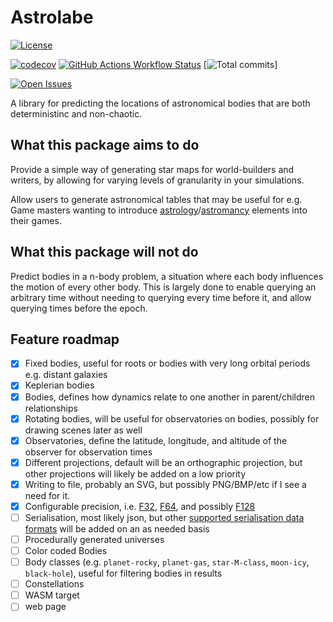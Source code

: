 # Astrolabe

[![License](https://img.shields.io/github/license/2sugarcubes/astrolabe)](https://github.com/2sugarcubes/astrolabe/LICENSE.txt)

[![codecov](https://codecov.io/gh/2sugarcubes/astrolabe/branch/dev/graph/badge.svg?token=E27GPTMWQY)](https://codecov.io/github/2sugarcubes/astrolabe)
[![GitHub Actions Workflow Status](https://img.shields.io/github/actions/workflow/status/2sugarcubes/astrolabe/tests)](https://github.com/2sugarcubes/astrolabe/actions)
[![Total commits](https://img.shields.io/github/commit-activity/t/2sugarcubes/astrolabe)]

[![Open Issues](https://img.shields.io/github/issues/2sugarcubes/astrolabe)](https://github.com/2sugarcubes/astrolabe/issues)

A library for predicting the locations of astronomical bodies that are both deterministinc and non-chaotic.

## What this package aims to do

Provide a simple way of generating star maps for world-builders and writers, by allowing for varying levels of granularity in your simulations.

Allow users to generate astronomical tables that may be useful for e.g. Game masters wanting to introduce [astrology](https://en.wikipedia.org/wiki/Astrology)/[astromancy](https://en.wikipedia.org/wiki/Astromancy) elements into their games.

## What this package will not do

Predict bodies in a n-body problem, a situation where each body influences the motion of every other body. This is largely done to enable querying an arbitrary time without needing to querying every time before it, and allow querying times before the epoch.

## Feature roadmap

- [x] Fixed bodies, useful for roots or bodies with very long orbital periods e.g. distant galaxies
- [x] Keplerian bodies
- [x] Bodies, defines how dynamics relate to one another in parent/children relationships
- [x] Rotating bodies, will be useful for observatories on bodies, possibly for drawing scenes later as well
- [x] Observatories, define the latitude, longitude, and altitude of the observer for observation times
- [x] Different projections, default will be an orthographic projection, but other projections will likely be added on a low priority
- [x] Writing to file, probably an SVG, but possibly PNG/BMP/etc if I see a need for it.
- [x] Configurable precision, i.e. [F32](https://en.wikipedia.org/wiki/Single-precision_floating-point_format), [F64](https://en.wikipedia.org/wiki/Double-precision_floating-point_format), and possibly [F128](https://en.wikipedia.org/wiki/Quadruple-precision_floating-point_format)
- [ ] Serialisation, most likely json, but other [supported serialisation data formats](https://serde.rs/#data-formats) will be added on an as needed basis
- [ ] Procedurally generated universes
- [ ] Color coded Bodies
- [ ] Body classes (e.g. `planet-rocky`, `planet-gas`, `star-M-class`, `moon-icy`, `black-hole`), useful for filtering bodies in results
- [ ] Constellations
- [ ] WASM target
- [ ] web page
